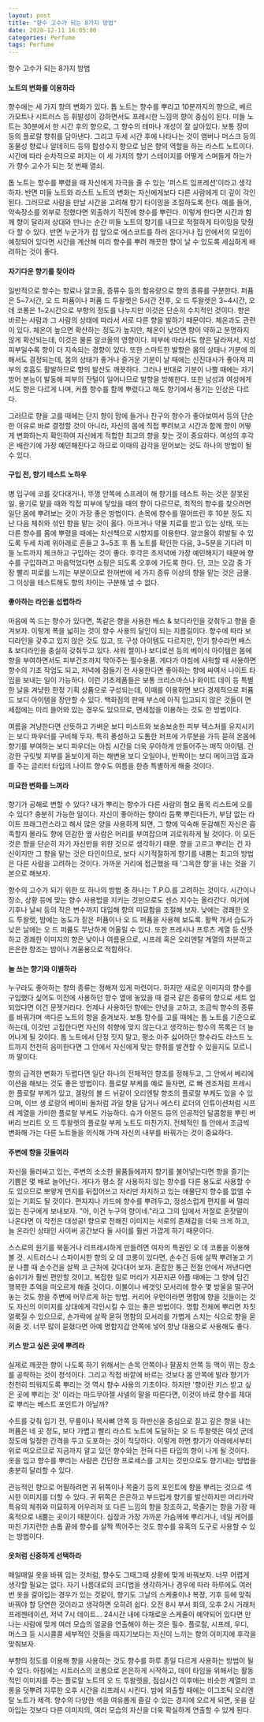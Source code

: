 ```yaml
---
layout: post
title: "향수 고수가 되는 8가지 방법"
date: 2020-12-11 16:05:00
categories: Perfume
tags: Perfume
---
```


향수 고수가 되는 8가지 방법


#### 노트의 변화를 이용하라

향수에는 세 가지 향의 변화가 있다. 톱 노트는 향수를 뿌리고 10분까지의 향으로, 베르가모트나 시트러스 등 휘발성이 강하면서도 프레시한 느낌의 향이 중심이 된다. 미들 노트는 30분에서 한 시간 후의 향으로, 그 향수의 테마나 개성이 잘 살아있다. 보통 장미 등의 플로랄 향취를 담아낸다. 그리고 두세 시간 후에 나타나는 것이 앰버나 머스크 등의 동물성 향료나 알데히드 등의 합성수지 향으로 남은 향의 역할을 하는 라스트 노트이다. 시간에 따라 순차적으로 퍼지는 이 세 가지의 향기 스테이지를 어떻게 스며들게 하는가가 향수 고수가 되는 첫 번째 열쇠.

톱 노트는 향수를 뿌렸을 때 자신에게 자극을 줄 수 있는 '퍼스트 임프레션'이라고 생각하자. 반면 미들 노트와 라스트 노트의 변화는 자신에게보다 다른 사람에게 더 깊이 각인된다. 그러므로 사람을 만날 시간을 고려해 향기 타이밍을 조절하도록 한다. 예를 들어, 약속장소를 외부로 정했다면 외출하기 직전에 향수를 뿌린다. 이렇게 한다면 시간과 함께 향이 달라져 상대와 만나는 순간 미들 노트의 향기를 내므로 적절하게 타이밍을 맞췄다 할 수 있다. 반면 누군가가 집 앞으로 에스코트를 하러 온다거나 집 안에서의 모임이 예정되어 있다면 시간을 계산해 미리 향수를 뿌려 깨끗한 향이 날 수 있도록 세심하게 배려하는 것이 좋다.


#### 자기다운 향기를 찾아라

일반적으로 향수는 향료나 알코올, 증류수 등의 함유량으로 향의 종류를 구분한다. 퍼퓸은 5~7시간, 오 드 퍼퓸이나 퍼퓸 드 투왈렛은 5시간 전후, 오 드 투왈렛은 3~4시간, 오 데 코롱은 1~2시간으로 부향의 정도를 나누지만 이것은 단순히 수치적인 것이다. 향은 바르는 사람과 그 사람의 상태에 따라서 서로 다른 향을 발하기 때문이다. 체온과도 관련이 있다. 체온이 높으면 확산하는 정도가 높지만, 체온이 낮으면 향이 약하고 분명하지 않게 확산되는데, 이것은 물론 알코올의 영향이다. 피부에 따라서도 향은 달라져서, 지성피부일수록 향이 더 지속되는 경향이 있다. 또한 스마트한 발향은 몸의 상태나 기분에 의해서도 결정되는데, 몸의 상태가 좋거나 즐거운 기분이 날 때에는 신진대사가 좋아져 피부의 호흡도 활발하므로 향의 발산도 깨끗하다. 그러나 반대로 기분이 나쁠 때에는 자기방어 본능이 발동해 피부의 잔털이 일어나므로 발향을 방해한다. 또한 남성과 여성에게서도 향은 다르게 나며, 커플 향수를 함께 뿌렸다고 해도 향기에서 풍기는 인상은 다르다.

그러므로 향을 고를 때에는 단지 향이 맘에 들거나 친구의 향수가 좋아보여서 등의 단순한 이유로 바로 결정할 것이 아니라, 자신의 몸에 직접 뿌려보고 시간과 함께 향이 어떻게 변화하는지 확인하여 자신에게 적합한 최고의 향을 찾는 것이 중요하다. 여성의 후각은 배란기에 가장 예민해진다고 하므로 이때의 감각을 믿어보는 것도 하나의 방법이 될 수 있다.


#### 구입 전, 향기 테스트 노하우

병 입구에 코를 갖다대거나, 뚜껑 안쪽에 스프레이 해 향기를 테스트 하는 것은 잘못된 일. 용기로 맡을 때와 직접 피부에 닿았을 때의 향이 다르므로, 최적의 향수를 찾으려면 일단 몸에 뿌려보는 것이 가장 좋은 방법이다. 손목에 향수를 떨어뜨린 후 10분 정도 지난 다음 체취와 섞인 향을 맡는 것이 옳다. 아프거나 약물 치료를 받고 있는 상태, 또는 다른 향수를 몸에 뿌렸을 때에는 차선책으로 시향지를 이용한다. 알코올이 휘발될 수 있도록 두세 차례 위아래로 흔들고 3~5초 후 톱 노트를 확인한 다음, 3~5분을 기다려 미들 노트까지 체크하고 구입하는 것이 좋다. 후각은 초저녁에 가장 예민해지기 때문에 향수를 구입하려고 마음먹었다면 쇼핑은 되도록 오후에 가도록 한다. 단, 코는 오감 중 가장 빨리 피로를 느끼는 부분이므로 한꺼번에 세 가지 종류 이상의 향을 맡는 것은 금물. 그 이상을 테스트해도 향의 차이는 구분해 낼 수 없다.


#### 좋아하는 라인을 섭렵하라

마음에 쏙 드는 향수가 있다면, 똑같은 향을 사용한 배스 & 보디라인을 갖춰두고 향을 즐겨보자. 이렇게 폭을 넓히는 것이 향수 사용의 달인이 되는 지름길이다. 향수에 따라 보디라인을 갖추고 있지 않은 것도 있고, 또 구성 아이템도 다르지만, 인기 향수라면 배스 & 보디라인을 충실히 갖춰두고 있다. 샤워 젤이나 보디로션 등의 베이식 아이템은 몸에 향을 부여하면서도 피부건조까지 막아주는 필수용품. 게다가 아침에 샤워할 때 사용하면 향수의 기초 작업도 되고, 저녁에 잠들기 전 사용한다면 좋아하는 향에 싸여서 나이트 타임을 보내는 일이 가능하다. 이런 기초제품들은 보통 크리스마스나 화이트 데이 등 특별한 날을 겨냥한 한정 기획 상품으로 구성되는데, 이때를 이용하면 보다 경제적으로 퍼퓸 드 보디 아이템을 장만할 수 있다. 백화점의 판매 부스에 아직 입고되지 않은 것들이 면세점에는 미리 들어와 있는 경우도 있으므로, 면세점을 이용하는 것도 한 방법이다.

여름을 겨냥한다면 산뜻하고 가벼운 보디 미스트와 보송보송한 피부 텍스처를 유지시키는 보디 파우더를 구비해 두자. 특히 풍성하고 도톰한 퍼프에 가루분을 가득 묻혀 온몸에 향기를 부여하는 보디 파우더는 아침 시간을 더욱 우아하게 만들어주는 매직 아이템. 건강한 구릿빛 피부를 돋보이게 하는 해변용 보디 오일이나, 반짝이는 보디 메이크업 효과를 주는 글리터 타입의 나이트 향수도 여름을 한층 특별하게 해줄 것이다.


#### 미묘한 변화를 느껴라

향기가 공해로 변할 수 있다? 내가 뿌리는 향수가 다른 사람의 혐오 품목 리스트에 오를 수 있다? 충분히 가능한 일이다. 자신이 좋아하는 향이라 듬뿍 뿌린다든가, 부담 없는 라이트 프래그런스라고 해서 많은 양을 사용하게 되면, 그 향에 익숙해 둔감해진 자신은 흡족할지 몰라도 향에 민감한 옆 사람은 머리를 부여잡으며 괴로워하게 될 것이다. 이 모든 것은 향을 단순히 자기 자신만을 위한 것으로 생각하기 때문. 향을 고르고 뿌리는 건 자신이지만 그 향을 맡는 것은 타인이므로, 보다 시기적절하게 향기를 내뿜는 최고의 방법은 다른 사람을 고려하는 것이다. 가까운 거리에 접근했을 때 '그윽한 향'을 내는 것을 기본으로 해보자.

향수의 고수가 되기 위한 또 하나의 방법 중 하나는 T.P.O.를 고려하는 것이다. 시간이나 장소, 상황 등에 맞는 향수 사용법을 지키는 것만으로도 센스 지수는 올라간다. 여기에 기후나 날씨 등의 작은 변수까지 대입해 향의 미묘함을 조절해 보자. 낮에는 경쾌한 오 드 투왈렛, 밤에는 농도가 짙은 퍼퓸이나 오 드 퍼퓸을 사용해 보도록. 활짝 개서 습도가 낮은 날에는 오 드 퍼퓸도 무난하게 어울릴 수 있다. 또한 프레시나 프루츠 계열 등 산뜻하고 경쾌한 이미지의 향은 낮이나 여름용으로, 시프레 혹은 오리엔탈 계열의 차분하고 은은한 향조는 밤이나 겨울용으로 적합하다.


#### 늘 쓰는 향기와 이별하라

누구라도 좋아하는 향의 종류는 정해져 있게 마련이다. 하지만 새로운 이미지의 향수를 구입했다 싶어도 이전에 사용하던 향수 옆에 놓았을 때 결국 같은 종류의 향으로 세트 업 되었다면 이건 문젯거리다. 언제나 사용하던 향에는 안녕을 고하고, 조금씩 향수의 종류를 바꿔가며 색다른 노트의 향을 즐겨보자. 보통 향수를 고를 때에는 톱 노트를 기준으로 하는데, 이것만 고집한다면 자신의 취향에 맞지 않는다고 생각하는 향수의 목록은 더 늘어나게 될 것이다. 톱 노트에서 단정 짓지 말고, 평소 아주 싫어하던 향수라도 라스트 노트까지 천천히 음미한다면 그 안에서 자신에게 맞는 향취를 발견할 수 있을지도 모르니까 말이다.

향의 급격한 변화가 두렵다면 일단 하나의 전체적인 향조를 정해두고, 그 안에서 베리에이션을 해보는 것도 좋은 방법이다. 플로랄 부케를 예로 들자면, 로 빠 겐조처럼 프레시한 플로랄 부케가 있고, 겔랑의 볼 드 뉘같이 오리엔탈 향조의 플로랄 부케도 있을 수 있으며, 이브 생 로랑의 베이비 돌처럼 과일 향을 담거나 에스티 로더의 인튜이션처럼 시프레 계열을 가미한 플로랄 부케도 가능하다. 슈가 아몬드 등의 인공적인 달콤함을 뿌린 버버리 브리트 오 드 투왈렛의 플로랄 부케 노트도 마찬가지. 전체적인 틀 안에서 조금씩 변화해 가는 다른 노트들을 의식해 가며 자신의 내부를 바꿔가는 것이 중요하다.


#### 주변에 향을 깃들여라

자신을 둘러싸고 있는, 주변의 소소한 물품들에까지 향기를 불어넣는다면 향을 즐기는 기쁨은 몇 배로 늘어난다. 게다가 평소 잘 사용하지 않는 향수를 다른 용도로 사용할 수도 있으므로 뽀얗게 먼지를 뒤집어쓰고 자리만 차지하고 있는 애물단지 향수를 없앨 수 있는 기회도 될 것이다. 편지지나 카드에 향수를 뿌려두고, 정성스럽게 편지를 써 멀리 있는 친구에게 보내보자. "아, 이건 누구의 향이네."라고 그의 입에서 저절로 혼잣말이 나온다면 이 작전은 대성공! 향으로 전해진 이미지는 서로의 존재감을 더욱 크게 하고, 늘 온라인 상태인 사이버 공간보다 둘 사이를 훨씬 가깝게 하기 때문이다.

스스로의 원기를 북돋거나 리프레시하게 만들려면 여자의 특권인 오 데 코롱을 이용해 볼 것. 시트러스나 스파이시한 향의 오 데 코롱이 있다면, 손수건 등에 살짝 뿌려놓고 기분 나쁠 때 손수건을 살짝 코 근처에 갖다대어 보자. 혼잡한 통근 전철 안에서 꺼낸다면 숨쉬기가 훨씬 편안할 것이고, 복잡한 일로 머리가 지끈지끈 아플 때에는 그 향에 담긴 행복한 추억을 떠오르게 해줄 것이다. 이불이나 베갯잇 모서리에 향수 몇 방울을 떨구어 놓는 것도 향을 주변에 머무르게 하는 방법. 커리어 우먼이라면 명함에 향을 깃들이는 것도 자신의 이미지를 상대에게 각인시킬 수 있는 좋은 방법이다. 명함 전체에 뿌리면 자칫 얼룩질 수 있으므로, 손가락에 살짝 묻혀 명함의 모서리를 가볍게 스치는 식으로 향을 묻혀줄 것. 너무 많이 묻혔다면 아예 명함지갑 안쪽에 넣어 향낭 대용으로 사용해도 좋다.


#### 키스 받고 싶은 곳에 뿌려라

실제로 깨끗한 향이 나도록 하기 위해서는 손목 안쪽이나 팔꿈치 안쪽 등 맥이 뛰는 장소를 공략하는 것이 정석이다. 그리고 직접 바깥에 바르는 것보다 몸 안쪽에 발라 향기가 천천히 띄워지도록 뿌리는 것 역시 향수 사용의 기초이다. 하지만 '향이란 키스 받고 싶은 곳에 뿌리는 것' 이라는 마드무아젤 샤넬의 말을 따른다면, 이것이 바로 향수를 제대로 뿌리는 베스트 포인트가 아닐까?

수트를 갖춰 입기 전, 무릎이나 복사뼈 안쪽 등 하반신을 중심으로 짙고 깊은 향을 내는 퍼퓸은 네 곳 정도, 보다 가볍고 빨리 라스트 노트에 도달하는 오 드 투왈렛은 여섯 군데 정도에 일정한 간격을 두고 도포하는 것이 적당하다. 이렇게 하면 향기가 아래에서부터 위로 떠오르므로 지금까지 알고 있던 향수와는 전혀 다른 타입의 향이 나게 될 것이다. 옷을 입고 향수를 뿌리는 사람은 간단한 프로세스를 고치는 것만으로도 향기내는 방법을 충분히 달리할 수 있다.

관능적인 향으로 어필하려면 귀 뒤쪽이나 목줄기 등의 포인트에 향을 뿌리는 것으로 섹시한 이미지를 더할 수 있다. 귀 뒤쪽은 은은하고 부드럽게 향기를 발산하지만 머리카락 특유의 체취와 미묘하게 어우러져 또 다른 느낌의 향을 창조하고, 목줄기는 향을 가장 매혹적으로 내뿜는 곳이기 때문이다. 심장과 가장 가까운 가슴께에 뿌리거나, 네일 케어를 마친 가지런한 손톱 끝에 향수를 살짝 찍어주는 것도 향수를 유혹의 도구로 사용할 수 있는 방법이다.


#### 옷처럼 신중하게 선택하라

매일매일 옷을 바꿔 입는 것처럼, 향수도 그때그때 상황에 맞게 바꿔보자. 너무 어렵게 생각할 필요는 없다. 자기 나름대로의 코디법을 생각하거나 경우에 따라 하루에도 여러 번 옷을 갈아입는 경우가 있는 것같이, 향기도 그날의 스케줄이나 복장, 기후 등에 맞춰 바꿔야 할 당연한 것이라고 생각하면 오히려 쉽다. 오전 8시 부서 회의, 오후 2시 거래처 프레젠테이션, 저녁 7시 데이트... 24시간 내에 다채로운 스케줄이 예약되어 있다면 만나는 사람에 맞게 여러 모습의 얼굴을 연출해야 하는 것은 필수. 플로랄, 시프레, 우디, 머스크 등 시시콜콜 세부적인 것들을 따지기보다는 자신이 느끼는 향의 이미지에 후각을 맞춰보자.

부향의 정도를 이용해 향을 사용하는 것도 향수를 하루 종일 다르게 사용하는 방법이 될 수 있다. 아침에는 시트러스의 코롱으로 은은하게 시작하고, 데이 타임을 위해서는 활동적인 이미지를 주는 플로랄 노트의 오 드 투왈렛을, 점심시간 이후에는 비슷한 계열의 코롱을 덧뿌려 지루한 오후 시간을 리프레시 시킨다. 밤에 외출할 때에는 이그조틱 오리엔탈 노트가 제격. 향수의 다양한 색을 여유롭게 즐길 수 있는 경지에 오르게 되면, 옷을 갈아입는 것보다 다른 이미지의, 여러 모습의 자신을 더욱 확실하게 연출할 수 있게 된다.